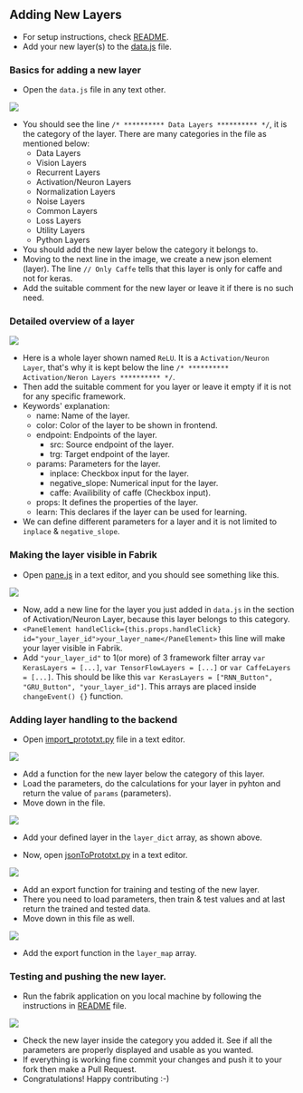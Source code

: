 ## Adding New Layers

- For setup instructions, check [README](https://github.com/Cloud-CV/Fabrik/blob/master/README.md).
- Add your new layer(s) to the [data.js](https://github.com/Cloud-CV/Fabrik/blob/master/ide/static/js/data.js) file.

### Basics for adding a new layer

- Open the ```data.js``` file in any text other.

<img src="https://raw.githubusercontent.com/Cloud-CV/Fabrik/master/tutorials/layercategory.png" />

- You should see the line ```/* ********** Data Layers ********** */```, it is the category of the layer. There are many categories in the file as mentioned below:
    - Data Layers
    - Vision Layers
    - Recurrent Layers
    - Activation/Neuron Layers
    - Normalization Layers
    - Noise Layers
    - Common Layers
    - Loss Layers
    - Utility Layers
    - Python Layers
- You should add the new layer below the category it belongs to.
- Moving to the next line in the image, we create a new json element (layer). The line ```// Only Caffe``` tells that this layer is only for caffe and not for keras.
- Add the suitable comment for the new layer or leave it if there is no such need.

### Detailed overview of a layer

<img src="https://raw.githubusercontent.com/Cloud-CV/Fabrik/master/tutorials/layerdetails.png" />

- Here is a whole layer shown named ```ReLU```. It is a ```Activation/Neuron Layer```, that's why it is kept below the line ```/* ********** Activation/Neron Layers ********** */```.
- Then add the suitable comment for you layer or leave it empty if it is not for any specific framework.
- Keywords' explanation:
    - name: Name of the layer.
    - color: Color of the layer to be shown in frontend.
    - endpoint: Endpoints of the layer.
        - src: Source endpoint of the layer.
        - trg: Target endpoint of the layer.
    - params: Parameters for the layer.
        - inplace: Checkbox input for the layer.
        - negative_slope: Numerical input for the layer.
        - caffe: Availibility of caffe (Checkbox input).
    - props: It defines the properties of the layer.
    - learn: This declares if the layer can be used for learning.
- We can define different parameters for a layer and it is not limited to ```inplace``` & ```negative_slope```.

### Making the layer visible in Fabrik

- Open [pane.js](https://github.com/Cloud-CV/Fabrik/blob/master/ide/static/js/pane.js) in a text editor, and you should see something like this.

<img src="https://raw.githubusercontent.com/Cloud-CV/Fabrik/master/tutorials/layerpanel.png" />

- Now, add a new line for the layer you just added in ```data.js``` in the section of Activation/Neuron Layer, because this layer belongs to this category.
- ```<PaneElement handleClick={this.props.handleClick} id="your_layer_id">your_layer_name</PaneElement>``` this line will make your layer visible in Fabrik.
- Add ```"your_layer_id"``` to 1(or more) of 3 framework filter array ```var KerasLayers = [...]```, ```var TensorFlowLayers = [...]``` or ```var CaffeLayers = [...]```. This should be like this ```var KerasLayers = ["RNN_Button", "GRU_Button", "your_layer_id"]```. This arrays are placed inside ```changeEvent() {}``` function.

### Adding layer handling to the backend

- Open [import_prototxt.py](https://github.com/Cloud-CV/Fabrik/blob/master/caffe_app/views/import_prototxt.py) file in a text editor.

<img src="https://raw.githubusercontent.com/Cloud-CV/Fabrik/master/tutorials/layerImportPrototxt1.png" />

- Add a function for the new layer below the category of this layer.
- Load the parameters, do the calculations for your layer in pyhton and return the value of ```params``` (parameters).
- Move down in the file.

<img src="https://raw.githubusercontent.com/Cloud-CV/Fabrik/master/tutorials/layerImportPrototxt2.png" />

- Add your defined layer in the ```layer_dict``` array, as shown above.

- Now, open [jsonToPrototxt.py](https://github.com/Cloud-CV/Fabrik/blob/master/ide/utils/jsonToPrototxt.py) in a text editor.

<img src="https://raw.githubusercontent.com/Cloud-CV/Fabrik/master/tutorials/layerJSONtoPrototxt1.png" />

- Add an export function for training and testing of the new layer.
- There you need to load parameters, then train & test values and at last return the trained and tested data.
- Move down in this file as well.

<img src="https://raw.githubusercontent.com/Cloud-CV/Fabrik/master/tutorials/layerJSONtoPrototxt2.png" />

- Add the export function in the ```layer_map``` array.

### Testing and pushing the new layer.

- Run the fabrik application on you local machine by following the instructions in [README](https://github.com/Cloud-CV/Fabrik/blob/master/README.md) file.

<img src="https://raw.githubusercontent.com/Cloud-CV/Fabrik/master/tutorials/layertesting.png" />

- Check the new layer inside the category you added it. See if all the parameters are properly displayed and usable as you wanted.
- If everything is working fine commit your changes and push it to your fork then make a Pull Request.
- Congratulations! Happy contributing :-)
